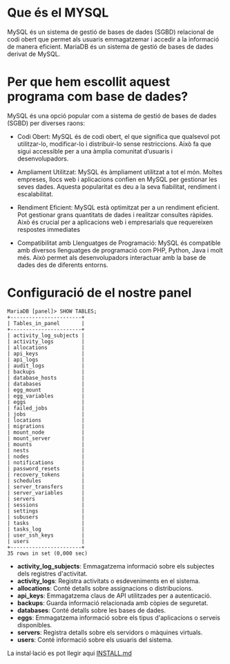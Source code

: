 # Que és el MYSQL

MySQL és un sistema de gestió de bases de dades (SGBD) relacional de codi obert que permet als usuaris emmagatzemar i accedir a la informació de manera eficient. MariaDB és un sistema de gestió de bases de dades derivat de MySQL.

# Per que hem escollit aquest programa com base de dades?

MySQL és una opció popular com a sistema de gestió de bases de dades (SGBD) per diverses raons:

- Codi Obert: MySQL és de codi obert, el que significa que qualsevol pot utilitzar-lo, modificar-lo i distribuir-lo sense restriccions. Això fa que sigui accessible per a una àmplia comunitat d’usuaris i desenvolupadors.
  
- Ampliament Utilitzat: MySQL és àmpliament utilitzat a tot el món. Moltes empreses, llocs web i aplicacions confien en MySQL per gestionar les seves dades. Aquesta popularitat es deu a la seva fiabilitat, rendiment i escalabilitat.
  
- Rendiment Eficient: MySQL està optimitzat per a un rendiment eficient. Pot gestionar grans quantitats de dades i realitzar consultes ràpides. Això és crucial per a aplicacions web i empresarials que requereixen respostes immediates
  
- Compatibilitat amb Llenguatges de Programació: MySQL és compatible amb diversos llenguatges de programació com PHP, Python, Java i molt més. Això permet als desenvolupadors interactuar amb la base de dades des de diferents entorns.


# Configuració de el nostre panel

```
MariaDB [panel]> SHOW TABLES;
+-----------------------+
| Tables_in_panel       |
+-----------------------+
| activity_log_subjects |
| activity_logs         |
| allocations           |
| api_keys              |
| api_logs              |
| audit_logs            |
| backups               |
| database_hosts        |
| databases             |
| egg_mount             |
| egg_variables         |
| eggs                  |
| failed_jobs           |
| jobs                  |
| locations             |
| migrations            |
| mount_node            |
| mount_server          |
| mounts                |
| nests                 |
| nodes                 |
| notifications         |
| password_resets       |
| recovery_tokens       |
| schedules             |
| server_transfers      |
| server_variables      |
| servers               |
| sessions              |
| settings              |
| subusers              |
| tasks                 |
| tasks_log             |
| user_ssh_keys         |
| users                 |
+-----------------------+
35 rows in set (0,000 sec)
```

- **activity_log_subjects**: Emmagatzema informació sobre els subjectes dels registres d'activitat.
- **activity_logs**: Registra activitats o esdeveniments en el sistema.
- **allocations**: Conté detalls sobre assignacions o distribucions.
- **api_keys**: Emmagatzema claus de API utilitzades per a autenticació.
- **backups**: Guarda informació relacionada amb còpies de seguretat.
- **databases**: Conté detalls sobre les bases de dades.
- **eggs**: Emmagatzema informació sobre els tipus d'aplicacions o serveis disponibles.
- **servers**: Registra detalls sobre els servidors o màquines virtuals.
- **users**: Conté informació sobre els usuaris del sistema.


La instal·lació es pot llegir aqui [INSTALL.md](https://github.com/Proyecto-Sintesi/configs/blob/main/etc/mysql/INSTALL.md)
